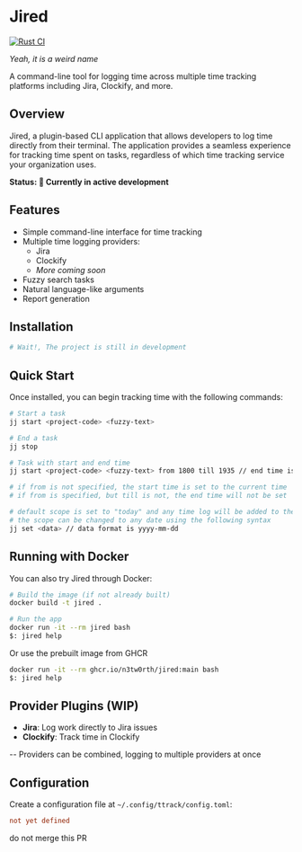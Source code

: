 # Jired

[![Rust CI](https://github.com/n3tw0rth/jired/actions/workflows/github-actions.yml/badge.svg)](https://github.com/n3tw0rth/jired/actions/workflows/github-actions.yml)

_Yeah, it is a weird name_

A command-line tool for logging time across multiple time tracking platforms including Jira, Clockify, and more.

## Overview

Jired, a plugin-based CLI application that allows developers to log time directly from their terminal. The application provides a seamless experience for tracking time spent on tasks, regardless of which time tracking service your organization uses.

**Status: 🚧 Currently in active development**

## Features

- Simple command-line interface for time tracking
- Multiple time logging providers:
  - Jira
  - Clockify
  - _More coming soon_
- Fuzzy search tasks
- Natural language-like arguments
- Report generation

## Installation

```bash
# Wait!, The project is still in development
```

## Quick Start

Once installed, you can begin tracking time with the following commands:

```bash
# Start a task
jj start <project-code> <fuzzy-text>

# End a task
jj stop

# Task with start and end time
jj start <project-code> <fuzzy-text> from 1800 till 1935 // end time is 07:35 PM

# if from is not specified, the start time is set to the current time
# if from is specified, but till is not, the end time will not be set

# default scope is set to "today" and any time log will be added to the current day
# the scope can be changed to any date using the following syntax
jj set <data> // data format is yyyy-mm-dd
```

## Running with Docker

You can also try Jired through Docker:

```bash
# Build the image (if not already built)
docker build -t jired .

# Run the app
docker run -it --rm jired bash
$: jired help
```

Or use the prebuilt image from GHCR

```bash
docker run -it --rm ghcr.io/n3tw0rth/jired:main bash
$: jired help
```

## Provider Plugins (WIP)

- **Jira**: Log work directly to Jira issues
- **Clockify**: Track time in Clockify

-- Providers can be combined, logging to multiple providers at once

## Configuration

Create a configuration file at `~/.config/ttrack/config.toml`:

```toml
not yet defined
```
do not merge this PR
